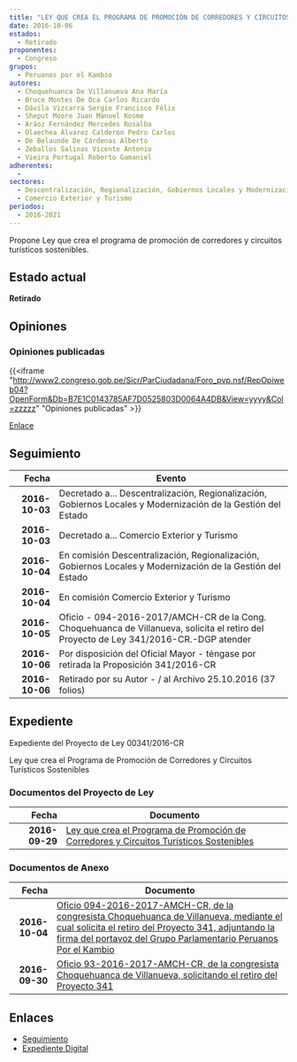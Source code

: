 ```yaml
---
title: "LEY QUE CREA EL PROGRAMA DE PROMOCIÓN DE CORREDORES Y CIRCUITOS TURÍSTICOS SOSTENIBLES"
date: 2016-10-06
estados: 
  - Retirado
proponentes: 
  - Congreso
grupos: 
  - Peruanos por el Kambio
autores: 
  - Choquehuanca De Villanueva Ana María
  - Bruce Montes De Oca Carlos Ricardo
  - Dávila Vizcarra Sergio Francisco Félix
  - Sheput Moore Juan Manuel Kosme
  - Aráoz Fernández Mercedes Rosalba
  - Olaechea Álvarez Calderón Pedro Carlos
  - De Belaunde De Cárdenas Alberto
  - Zeballos Salinas Vicente Antonio
  - Vieira Portugal Roberto Gamaniel
adherentes: 
  - 
sectores: 
  - Descentralización, Regionalización, Gobiernos Locales y Modernización de la Gestión del Estado
  - Comercio Exterior y Turismo
periodos: 
  - 2016-2021
---
```


Propone Ley que crea el programa de promoción de corredores y circuitos turísticos sostenibles.


## Estado actual

**Retirado**

## Opiniones

### Opiniones publicadas

{{<iframe "http://www2.congreso.gob.pe/Sicr/ParCiudadana/Foro_pvp.nsf/RepOpiweb04?OpenForm&Db=B7E1C0143785AF7D0525803D0064A4DB&View=yyyy&Col=zzzzz" "Opiniones publicadas" >}}

[Enlace](http://www2.congreso.gob.pe/Sicr/ParCiudadana/Foro_pvp.nsf/RepOpiweb04?OpenForm&Db=B7E1C0143785AF7D0525803D0064A4DB&View=yyyy&Col=zzzzz)

## Seguimiento

| Fecha | Evento |
|------:|--------|
| **2016-10-03** | Decretado a... Descentralización, Regionalización, Gobiernos Locales y Modernización de la Gestión del Estado|
| **2016-10-03** | Decretado a... Comercio Exterior y Turismo|
| **2016-10-04** | En comisión Descentralización, Regionalización, Gobiernos Locales y Modernización de la Gestión del Estado|
| **2016-10-04** | En comisión Comercio Exterior y Turismo|
| **2016-10-05** | Oficio - 094-2016-2017/AMCH-CR de la Cong. Choquehuanca de Villanueva, solicita el retiro del Proyecto de Ley 341/2016-CR.-DGP atender|
| **2016-10-06** | Por disposición del Oficial Mayor - téngase por retirada la Proposición 341/2016-CR|
| **2016-10-06** | Retirado por su Autor - / al Archivo 25.10.2016 (37 folios)|


## Expediente

Expediente del Proyecto de Ley 00341/2016-CR

Ley que crea el Programa de Promoción de Corredores y Circuitos Turísticos Sostenibles


### Documentos del Proyecto de Ley

| Fecha | Documento |
|------:|--------|
| **2016-09-29** | [Ley que crea el Programa de Promoción de Corredores y Circuitos Turísticos Sostenibles](http://www.leyes.congreso.gob.pe/Documentos/2016_2021/Proyectos_de_Ley_y_de_Resoluciones_Legislativas/PL0034120160929...pdf) |

### Documentos de Anexo

| Fecha | Documento |
|------:|--------|
| **2016-10-04** | [Oficio 094-2016-2017-AMCH-CR, de la congresista Choquehuanca de Villanueva, mediante el cual solicita el retiro del Proyecto 341, adjuntando la firma del portavoz del Grupo Parlamentario Peruanos Por el Kambio](http://www.leyes.congreso.gob.pe/Documentos/2016_2021/Oficios/Congresistas/OFICIO-094-2016-2017-AMCH-CR.pdf) |
| **2016-09-30** | [Oficio 93-2016-2017-AMCH-CR, de la congresista Choquehuanca de Villanueva, solicitando el retiro del Proyecto 341](http://www.leyes.congreso.gob.pe/Documentos/2016_2021/Oficios/Congresistas/OFICIO-93-2016-2017-AMCH-CR.pdf) |

## Enlaces 

- [Seguimiento](http://www2.congreso.gob.pe/Sicr/TraDocEstProc/CLProLey2016.nsf/f7fff46988ca05b1052578e100829cc7/c1e72152ee02c4480525803d006aa12c?OpenDocument)
- [Expediente Digital](http://www2.congreso.gob.pehttp://www2.congreso.gob.pe/Sicr/TraDocEstProc/CLProLey2016.nsf/f7fff46988ca05b1052578e100829cc7/c1e72152ee02c4480525803d006aa12c?OpenDocument&Click=05257FB7005EB655.eb71d0cf91d8294e05256cdf006b5706/$Body/0.1C6C)

